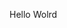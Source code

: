 Hello Wolrd










































































































































































































































































































































































































































































































































































































































































































































































































































































































































































































































































































































































































































































































































































































































































































































































































































































































































































































































































































































































































































































































































































































































































































































































































































































































































































































































































































































































































































































































































































































































































































































































































































































































































































































































































































































































































































































































































































































































































































































































































































































































































































































































































































































































































































































































































































































































































































































































































































































































































































































































































































































































































































































































































































































































































































































